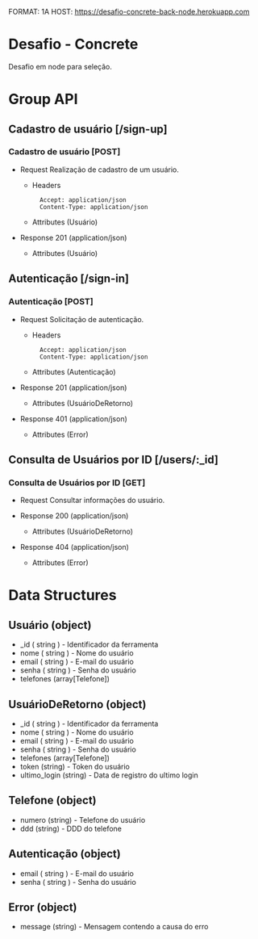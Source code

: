FORMAT: 1A
HOST: https://desafio-concrete-back-node.herokuapp.com

# Desafio - Concrete

Desafio em node para seleção.

# Group API

## Cadastro de usuário [/sign-up]

### Cadastro de usuário [POST]

-   Request Realização de cadastro de um usuário.

    -   Headers

              Accept: application/json
              Content-Type: application/json

    -   Attributes (Usuário)

-   Response 201 (application/json)

    -   Attributes (Usuário)

## Autenticação [/sign-in]

### Autenticação [POST]

-   Request Solicitação de autenticação.

    -   Headers

              Accept: application/json
              Content-Type: application/json

    -   Attributes (Autenticação)

-   Response 201 (application/json)
    -   Attributes (UsuárioDeRetorno)
-   Response 401 (application/json)
    -   Attributes (Error)

## Consulta de Usuários por ID [/users/:_id]

### Consulta de Usuários por ID [GET]

-   Request Consultar informações do usuário.

-   Response 200 (application/json)

    -   Attributes (UsuárioDeRetorno)

-   Response 404 (application/json)
    -   Attributes (Error)

# Data Structures

## Usuário (object)

-   \_id ( string ) - Identificador da ferramenta
-   nome ( string ) - Nome do usuário
-   email ( string ) - E-mail do usuário
-   senha ( string ) - Senha do usuário
-   telefones (array[Telefone])

## UsuárioDeRetorno (object)

-   \_id ( string ) - Identificador da ferramenta
-   nome ( string ) - Nome do usuário
-   email ( string ) - E-mail do usuário
-   senha ( string ) - Senha do usuário
-   telefones (array[Telefone])
-   token (string) - Token do usuário
-   ultimo_login (string) - Data de registro do ultimo login

## Telefone (object)

-   numero (string) - Telefone do usuário
-   ddd (string) - DDD do telefone

## Autenticação (object)

-   email ( string ) - E-mail do usuário
-   senha ( string ) - Senha do usuário

## Error (object)

-   message (string) - Mensagem contendo a causa do erro
